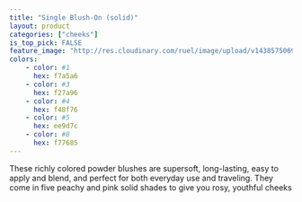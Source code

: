 ```yaml
---
title: "Single Blush-On (solid)"
layout: product
categories: ["cheeks"]
is_top_pick: FALSE
feature_image: "http://res.cloudinary.com/ruel/image/upload/v1438575069/fashion21/picture-33.jpg"
colors:
    - color: #1
      hex: f7a5a6
    - color: #3
      hex: f27a96
    - color: #4
      hex: f48f76
    - color: #5
      hex: ee9d7c
    - color: #8
      hex: f77685
---
```

These richly colored powder blushes are supersoft, long-lasting, easy to apply and blend, and perfect for both everyday use and traveling. They come in five peachy and pink solid shades to give you rosy, youthful cheeks